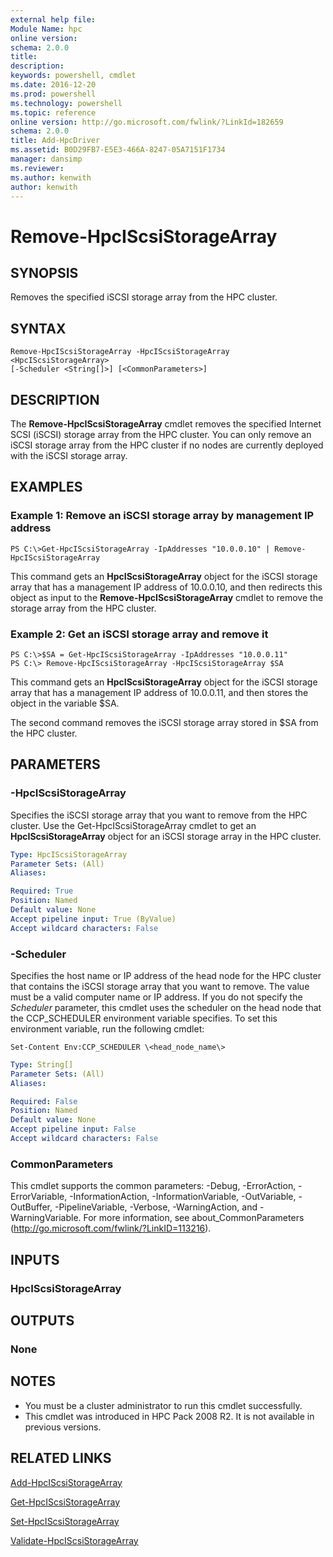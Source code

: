 ```yaml
---
external help file:
Module Name: hpc
online version:
schema: 2.0.0
title:
description:
keywords: powershell, cmdlet
ms.date: 2016-12-20
ms.prod: powershell
ms.technology: powershell
ms.topic: reference
online version: http://go.microsoft.com/fwlink/?LinkId=182659
schema: 2.0.0
title: Add-HpcDriver
ms.assetid: B0D29FB7-E5E3-466A-8247-05A7151F1734
manager: dansimp
ms.reviewer:
ms.author: kenwith
author: kenwith
---
```


# Remove-HpcIScsiStorageArray

## SYNOPSIS
Removes the specified iSCSI storage array from the HPC cluster.

## SYNTAX

```
Remove-HpcIScsiStorageArray -HpcIScsiStorageArray <HpcIScsiStorageArray>
[-Scheduler <String[]>] [<CommonParameters>]
```

## DESCRIPTION
The **Remove-HpcIScsiStorageArray** cmdlet removes the specified Internet SCSI (iSCSI) storage array from the HPC cluster.
You can only remove an iSCSI storage array from the HPC cluster if no nodes are currently deployed with the iSCSI storage array.

## EXAMPLES

### Example 1: Remove an iSCSI storage array by management IP address
```
PS C:\>Get-HpcIScsiStorageArray -IpAddresses "10.0.0.10" | Remove-HpcIScsiStorageArray
```

This command gets an **HpcIScsiStorageArray** object for the iSCSI storage array that has a management IP address of 10.0.0.10, and then redirects this object as input to the **Remove-HpcIScsiStorageArray** cmdlet to remove the storage array from the HPC cluster.

### Example 2: Get an iSCSI storage array and remove it
```
PS C:\>$SA = Get-HpcIScsiStorageArray -IpAddresses "10.0.0.11"
PS C:\> Remove-HpcIScsiStorageArray -HpcIScsiStorageArray $SA
```

This command gets an **HpcIScsiStorageArray** object for the iSCSI storage array that has a management IP address of 10.0.0.11, and then stores the object in the variable $SA.

The second command removes the iSCSI storage array stored in $SA from the HPC cluster.

## PARAMETERS

### -HpcIScsiStorageArray
Specifies the iSCSI storage array that you want to remove from the HPC cluster.
Use the Get-HpcIScsiStorageArray cmdlet to get an **HpcIScsiStorageArray** object for an iSCSI storage array in the HPC cluster.

```yaml
Type: HpcIScsiStorageArray
Parameter Sets: (All)
Aliases:

Required: True
Position: Named
Default value: None
Accept pipeline input: True (ByValue)
Accept wildcard characters: False
```

### -Scheduler
Specifies the host name or IP address of the head node for the HPC cluster that contains the iSCSI storage array that you want to remove.
The value must be a valid computer name or IP address.
If you do not specify the *Scheduler* parameter, this cmdlet uses the scheduler on the head node that the CCP_SCHEDULER environment variable specifies.
To set this environment variable, run the following cmdlet:

`Set-Content Env:CCP_SCHEDULER \<head_node_name\>`

```yaml
Type: String[]
Parameter Sets: (All)
Aliases:

Required: False
Position: Named
Default value: None
Accept pipeline input: False
Accept wildcard characters: False
```

### CommonParameters
This cmdlet supports the common parameters: -Debug, -ErrorAction, -ErrorVariable, -InformationAction, -InformationVariable, -OutVariable, -OutBuffer, -PipelineVariable, -Verbose, -WarningAction, and -WarningVariable. For more information, see about_CommonParameters (http://go.microsoft.com/fwlink/?LinkID=113216).

## INPUTS

### HpcIScsiStorageArray

## OUTPUTS

### None

## NOTES
* You must be a cluster administrator to run this cmdlet successfully.
* This cmdlet was introduced in HPC Pack 2008 R2. It is not available in previous versions.

## RELATED LINKS

[Add-HpcIScsiStorageArray](./Add-HpcIScsiStorageArray.md)

[Get-HpcIScsiStorageArray](./Get-HpcIScsiStorageArray.md)

[Set-HpcIScsiStorageArray](./Set-HpcIScsiStorageArray.md)

[Validate-HpcIScsiStorageArray](./Validate-HpcIScsiStorageArray.md)
